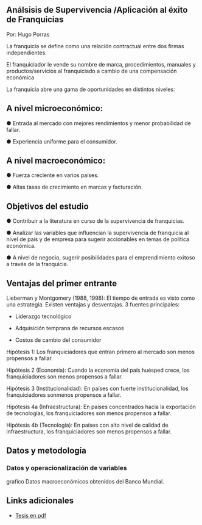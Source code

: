 
## Análsisis de Supervivencia /Aplicación al éxito de Franquicias

Por: Hugo Porras

La franquicia se define como una relación contractual entre dos firmas independientes.

El franquiciador le vende su nombre de marca, procedimientos, manuales y productos/servicios al franquiciado a cambio de una compensación económica

La franquicia abre una gama de oportunidades en distintos niveles:

## A nivel microeconómico:

● Entrada al mercado con mejores rendimientos y menor probabilidad de fallar.

● Experiencia uniforme para el consumidor.

## A nivel macroeconómico:
● Fuerza creciente en varios países.

● Altas tasas de crecimiento en marcas y facturación.


## Objetivos del estudio

● Contribuir a la literatura en curso de la supervivencia de franquicias.

● Analizar las variables que influencian la supervivencia de franquicia al nivel de país y de empresa para sugerir accionables en temas de política económica.

● A nivel de negocio, sugerir posibilidades para el emprendimiento exitoso a través de la franquicia.

## Ventajas del primer entrante

Lieberman y Montgomery (1988, 1998): El tiempo de entrada es visto como una estrategia. Existen ventajas y desventajas. 
3 fuentes principales: 

+ Liderazgo tecnológico 

+ Adquisición temprana de recursos escasos

+ Costos de cambio del consumidor

Hipótesis 1: Los franquiciadores que entran primero al mercado son menos propensos a fallar.

Hipótesis 2 (Economía): Cuando la economía del país huésped crece, los franquiciadores son menos propensos a fallar.

Hipótesis 3 (Institucionalidad): En países con fuerte institucionalidad, los franquiciadores sonmenos propensos a fallar.

Hipótesis 4a (Infraestructura): En países concentrados hacia la exportación de tecnologías, los franquiciadores son menos propensos a fallar. 

Hipótesis 4b (Tecnología): En países con alto nivel de calidad de infraestructura, los franquiciadores son menos propensos a fallar. 



## Datos y metodología

### Datos y operacionalización de variables

grafico
  Datos macroeconómicos obtenidos del Banco Mundial.
  
  
## Links adicionales

+ [Tesis en pdf](https://bibdigital.epn.edu.ec/bitstream/15000/19874/1/CD-9287.pdf)



